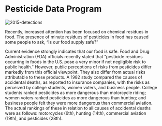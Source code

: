 # Pesticide Data Program

![2015-detections](https://user-images.githubusercontent.com/39716074/40748214-941fa490-6414-11e8-96a5-647be42a113e.jpg)

Recently, increased attention has been focused on chemical residues in food. The presence of minute residues of pesticides in food has caused some people to ask, “Is our food supply safe?” 

Current evidence strongly indicates that our food is safe. Food and Drug Administration (FDA) officials recently stated that “pesticide residues occurring in foods in the U.S. pose a very minor if not negligible risk to public health.” However, public perceptions of risks from pesticides differ markedly from this official viewpoint. They also differ from actual risks attributable to these products. A 1982 study compared the causes of accidental deaths, as reported to insurance companies, with the risks as perceived by college students, women voters, and business people. College students ranked pesticides as more dangerous than motorcycle riding; women voters ranked pesticides as more dangerous than hunting; and business people felt they were more dangerous than commercial aviation. The actual rankings of these in relation to all causes of accidental deaths were as follows: motorcycles (6th), hunting (14th), commercial aviation (19th), and pesticides (28th).
